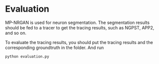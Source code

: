 # Evaluation

MP-NRGAN is used for neuron segmentation. The segmentation results should be fed to a tracer to get the tracing results, such as NGPST, APP2, and so on. 

To evaluate the tracing results, you should put the tracing results and the corresponding groundtruth in the folder. And run
```
python evaluation.py
```

